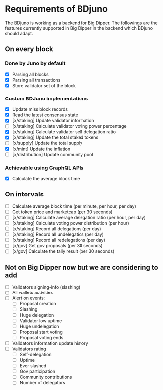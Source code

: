 # Requirements of BDjuno
The BDjuno is working as a backend for Big Dipper. The followings are the features currently supported in Big Dipper in the backend which BDjuno should adapt.

## On every block
### Done by Juno by default
- [x] Parsing all blocks
- [x] Parsing all transactions
- [x] Store validator set of the block

### Custom BDJuno implementations
- [x] Update miss block records
- [x] Read the latest consensus state
- [x] [x/staking] Update validator information 
- [ ] [x/staking] Calculate validator voting power percentage 
- [x] [x/staking] Calculate validator self delegation ratio
- [x] [x/staking] Update the total staked tokens 
- [ ] [x/supply] Update the total supply
- [x] [x/mint] Update the inflation
- [ ] [x/distribution] Update community pool

### Achievable using GraphQL APIs
- [x] Calculate the average block time

## On intervals
- [ ] Calculate average block time (per minute, per hour, per day)
- [ ] Get token price and marketcap (per 30 seconds)
- [ ] [x/staking] Calculate average delegation ratio (per hour, per day)
- [ ] [x/staking] Calculate voting power distribution (per hour)
- [ ] [x/staking] Record all delegations (per day)
- [ ] [x/staking] Record all undelegatios (per day)
- [ ] [x/staking] Record all redelegations (per day)
- [ ] [x/gov] Get gov proposals (per 30 seconds)
- [ ] [x/gov] Calculate the tally result (per 30 seconds)

## Not on Big Dipper now but we are considering to add
- [ ] Validators signing-info (slashing)
- [ ] All wallets activities
- [ ] Alert on events: 
   - [ ] Proposal creation
   - [ ] Slashing
   - [ ] Huge delegation
   - [ ] Validator low uptime
   - [ ] Huge undelegation
   - [ ] Proposal start voting 
   - [ ] Proposal voting ends
- [ ] Validators information update history
- [ ] Validators rating
   - [ ] Self-delegation
   - [ ] Uptime
   - [ ] Ever slashed
   - [ ] Gov participation
   - [ ] Community contributions
   - [ ] Number of delegators
